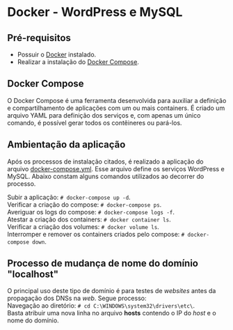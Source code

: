 # Docker - WordPress e MySQL

## Pré-requisitos

- Possuir o [Docker](https://docs.docker.com/get-docker/) instalado.
- Realizar a instalação do [Docker Compose](https://docs.docker.com/compose/install/).

## Docker Compose
O Docker Compose é uma ferramenta desenvolvida para auxiliar a definição e compartilhamento de aplicações com um ou mais containers. É criado um arquivo YAML para definição dos serviços e, com apenas um único comando, é possível gerar todos os contêineres ou pará-los.  

## Ambientação da aplicação

Após os processos de instalação citados, é realizado a aplicação do arquivo [docker-compose.yml](./docker-compose.yml). Esse arquivo define os serviços WordPress e MySQL. Abaixo constam alguns comandos utilizados ao decorrer do processo.    

Subir a aplicação: `# docker-compose up -d`.  
Verificar a criação do compose: `# docker-compose ps`.  
Averiguar os logs do compose: `# docker-compose logs -f`.  
Atestar a criação dos containers: `# docker container ls`.  
Verificar a criação dos volumes: `# docker volume ls`.  
Interromper e remover os containers criados pelo compose: `# docker-compose down`.

## Processo de mudança de nome do domínio "localhost"

O principal uso deste tipo de domínio é para testes de *websites* antes da propagação dos DNSs na *web*. Segue processo:  
Navegação ao diretório: `# cd C:\WINDOWS\system32\drivers\etc\`.  
Basta atribuir uma nova linha no arquivo **hosts** contendo o IP do *host* e o nome do domínio.  
